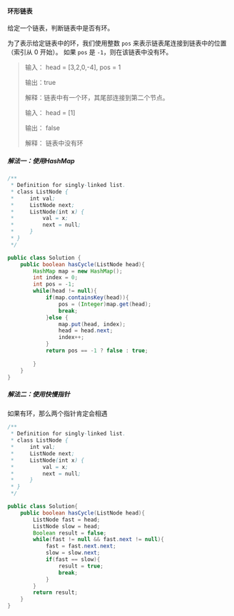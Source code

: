 #### 环形链表

给定一个链表，判断链表中是否有环。

为了表示给定链表中的环，我们使用整数 `pos` 来表示链表尾连接到链表中的位置（索引从 0 开始）。 如果 `pos` 是 `-1`，则在该链表中没有环。

> 输入： head = [3,2,0,-4], pos = 1
>
> 输出：true
>
> 解释：链表中有一个环，其尾部连接到第二个节点。
>
> 输入： head = [1]
>
> 输出： false
>
> 解释： 链表中没有环

##### 解法一：使用HashMap

```java
/**
 * Definition for singly-linked list.
 * class ListNode {
 *     int val;
 *     ListNode next;
 *     ListNode(int x) {
 *         val = x;
 *         next = null;
 *     }
 * }
 */

public class Solution {
    public boolean hasCycle(ListNode head){
        HashMap map = new HashMap();
        int index = 0;
        int pos = -1;
        while(head != null){
            if(map.containsKey(head)){
                pos = (Integer)map.get(head);
                break;
            }else {
                map.put(head, index);
                head = head.next;
                index++;
            }
            return pos == -1 ? false : true;
            
        }
    }
}
```

##### 解法二：使用快慢指针

如果有环，那么两个指针肯定会相遇

```java
/**
 * Definition for singly-linked list.
 * class ListNode {
 *     int val;
 *     ListNode next;
 *     ListNode(int x) {
 *         val = x;
 *         next = null;
 *     }
 * }
 */

public class Solution{
    public boolean hasCycle(ListNode head){
        ListNode fast = head;
        ListNode slow = head;
        Boolean result = false;
        while(fast != null && fast.next != null){
            fast = fast.next.next;
            slow = slow.next;
            if(fast == slow){
                result = true;
                break;
            }
        }
        return result;
    }
}
```

